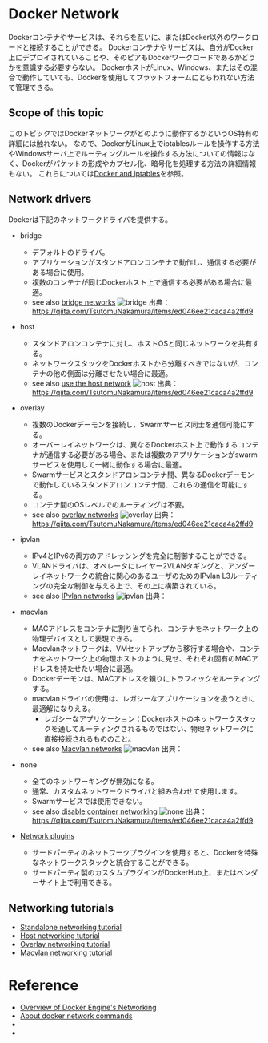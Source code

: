 # Docker Network
Dockerコンテナやサービスは、それらを互いに、またはDocker以外のワークロードと接続することができる。
Dockerコンテナやサービスは、自分がDocker上にデプロイされていることや、そのピアもDockerワークロードであるかどうかを意識する必要すらない。
DockerホストがLinux、Windows、またはその混合で動作していても、Dockerを使用してプラットフォームにとらわれない方法で管理できる。

## Scope of this topic
このトピックではDockerネットワークがどのように動作するかというOS特有の詳細には触れない。
なので、DockerがLinux上でiptablesルールを操作する方法やWindowsサーバ上でルーティングルールを操作する方法についての情報はなく、Dockerがパケットの形成やカプセル化、暗号化を処理する方法の詳細情報もない。
これらについては[Docker and iptables](https://docs.docker.com/network/iptables/)を参照。

## Network drivers
Dockerは下記のネットワークドライバを提供する。
- bridge
    - デフォルトのドライバ。
    - アプリケーションがスタンドアロンコンテナで動作し、通信する必要がある場合に使用。
    - 複数のコンテナが同じDockerホスト上で通信する必要がある場合に最適。
    - see also [bridge networks](https://docs.docker.com/network/bridge/)
![bridge](https://camo.qiitausercontent.com/59dcc3f5d87b1630b7349aa482b88e7f73d9781d/68747470733a2f2f71696974612d696d6167652d73746f72652e73332e616d617a6f6e6177732e636f6d2f302f37303135322f30323038613164612d323437362d353962362d393765332d6338656333396663633866392e706e67)
出典：https://qiita.com/TsutomuNakamura/items/ed046ee21caca4a2ffd9

- host
    - スタンドアロンコンテナに対し、ホストOSと同じネットワークを共有する。
    - ネットワークスタックをDockerホストから分離すべきではないが、コンテナの他の側面は分離させたい場合に最適。
    - see also [use the host network](https://docs.docker.com/network/host/)
![host](https://camo.qiitausercontent.com/5f7c9b73c3ae97b7d922a5e249217519a04b2d09/68747470733a2f2f71696974612d696d6167652d73746f72652e73332e616d617a6f6e6177732e636f6d2f302f37303135322f66376431346335642d393032332d663535642d336233362d3233643861316239386466372e706e67)
出典：https://qiita.com/TsutomuNakamura/items/ed046ee21caca4a2ffd9

- overlay
    - 複数のDockerデーモンを接続し、Swarmサービス同士を通信可能にする。
    - オーバーレイネットワークは、異なるDockerホスト上で動作するコンテナが通信する必要がある場合、または複数のアプリケーションがswarmサービスを使用して一緒に動作する場合に最適。
    - Swarmサービスとスタンドアロンコンテナ間、異なるDockerデーモンで動作しているスタンドアロンコンテナ間、これらの通信を可能にする。
    - コンテナ間のOSレベルでのルーティングは不要。
    - see also [overlay networks](https://docs.docker.com/network/overlay/)
![overlay](https://camo.qiitausercontent.com/fa0702f4680aab11404ae69ce6fc9bd27d7089b9/68747470733a2f2f71696974612d696d6167652d73746f72652e73332e616d617a6f6e6177732e636f6d2f302f37303135322f65303635353131322d356631662d383238622d383038632d3838383832633935383662322e706e67)
出典：https://qiita.com/TsutomuNakamura/items/ed046ee21caca4a2ffd9

- ipvlan
    - IPv4とIPv6の両方のアドレッシングを完全に制御することができる。
    - VLANドライバは、オペレータにレイヤー2VLANタギングと、アンダーレイネットワークの統合に関心のあるユーザのためのIPvlan L3ルーティングの完全な制御を与える上で、その上に構築されている。
    - see also [IPvlan networks](https://docs.docker.com/network/ipvlan/)
![ipvlan]()
出典：

- macvlan
    - MACアドレスをコンテナに割り当てられ、コンテナをネットワーク上の物理デバイスとして表現できる。
    - Macvlanネットワークは、VMセットアップから移行する場合や、コンテナをネットワーク上の物理ホストのように見せ、それぞれ固有のMACアドレスを持たせたい場合に最適。
    - Dockerデーモンは、MACアドレスを頼りにトラフィックをルーティングする。
    - macvlanドライバの使用は、レガシーなアプリケーションを扱うときに最適解になりえる。
        - レガシーなアプリケーション：Dockerホストのネットワークスタックを通してルーティングされるものではない、物理ネットワークに直接接続されるもののこと。
    - see also [Macvlan networks](https://docs.docker.com/network/macvlan/)
![macvlan]()
出典：

- none
    - 全てのネットワーキングが無効になる。
    - 通常、カスタムネットワークドライバと組み合わせて使用します。
    - Swarmサービスでは使用できない。
    - see also [disable container networking](https://docs.docker.com/network/none/)
![none](https://camo.qiitausercontent.com/401a7c14610c05e66e2ef2ec9b57e9a641a19421/68747470733a2f2f71696974612d696d6167652d73746f72652e73332e616d617a6f6e6177732e636f6d2f302f37303135322f30373833323631632d633334652d393139322d336464312d3465626237636235646666392e706e67)
出典：https://qiita.com/TsutomuNakamura/items/ed046ee21caca4a2ffd9

- [Network plugins](https://docs.docker.com/engine/extend/plugins_services/)
    - サードパーティのネットワークプラグインを使用すると、Dockerを特殊なネットワークスタックと統合することができる。
    - サードパーティ製のカスタムプラグインがDockerHub上、またはベンダーサイト上で利用できる。

## Networking tutorials
- [Standalone networking tutorial](https://docs.docker.com/network/network-tutorial-standalone/)
- [Host networking tutorial](https://docs.docker.com/network/network-tutorial-host/)
- [Overlay networking tutorial](https://docs.docker.com/network/network-tutorial-overlay/)
- [Macvlan networking tutorial](https://docs.docker.com/network/network-tutorial-macvlan/)

# Reference
- [Overview of Docker Engine's Networking](https://docs.docker.com/network/)
- [About docker network commands](https://docs.docker.com/engine/reference/commandline/network/)
- []()
- []()
